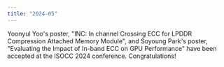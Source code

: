 ```yaml
---
title: "2024-05"
---
```


Yoonyul Yoo's poster, "INC: In channel Crossing ECC for LPDDR Compression Attached Memory Module", and Soyoung Park's poster, "Evaluating the Impact of In-band ECC on GPU Performance" have been accepted at the ISOCC 2024 conference. Congratulations!
